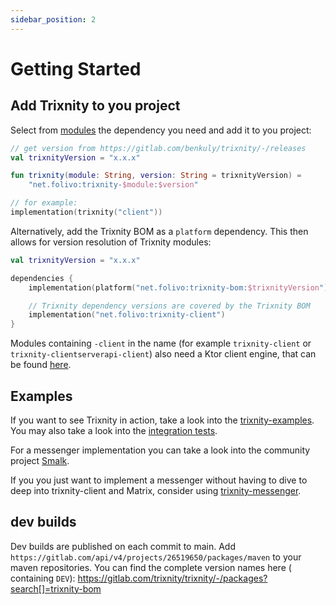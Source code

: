```yaml
---
sidebar_position: 2
---
```


# Getting Started

## Add Trixnity to you project

Select from [modules](/docs/modules) the dependency you need and add it to you project:

```kotlin
// get version from https://gitlab.com/benkuly/trixnity/-/releases
val trixnityVersion = "x.x.x"

fun trixnity(module: String, version: String = trixnityVersion) =
    "net.folivo:trixnity-$module:$version"

// for example:
implementation(trixnity("client"))
```

Alternatively, add the Trixnity BOM as a `platform` dependency. This then allows for version resolution of Trixnity
modules:

```kotlin
val trixnityVersion = "x.x.x"

dependencies {
    implementation(platform("net.folivo:trixnity-bom:$trixnityVersion"))

    // Trixnity dependency versions are covered by the Trixnity BOM
    implementation("net.folivo:trixnity-client")
}
```

Modules containing `-client` in the name (for example `trixnity-client` or `trixnity-clientserverapi-client`) also need
a Ktor client engine, that can be found [here](https://ktor.io/docs/http-client-engines.html).

## Examples

If you want to see Trixnity in action, take a look into
the [trixnity-examples](https://gitlab.com/trixnity/trixnity-examples).
You may also take a look into
the [integration tests](https://gitlab.com/trixnity/trixnity/-/tree/main/trixnity-client/integration-tests).

For a messenger implementation you can take a look into the community
project [Smalk](https://gitlab.com/terrakok/smalk).

If you you just want to implement a messenger without having to dive to deep into trixnity-client and Matrix, consider
using [trixnity-messenger](https://gitlab.com/connect2x/trixnity-messenger).

## dev builds

Dev builds are published on each commit to main.
Add `https://gitlab.com/api/v4/projects/26519650/packages/maven` to your
maven repositories. You can find
the complete version names here (
containing `DEV`): https://gitlab.com/trixnity/trixnity/-/packages?search[]=trixnity-bom